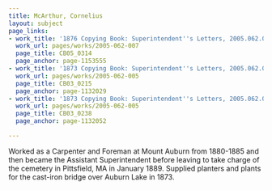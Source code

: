 ```yaml
---
title: McArthur, Cornelius
layout: subject
page_links:
- work_title: '1876 Copying Book: Superintendent''s Letters, 2005.062.007'
  work_url: pages/works/2005-062-007
  page_title: CB05_0314
  page_anchor: page-1153555
- work_title: '1873 Copying Book: Superintendent''s Letters, 2005.062.005'
  work_url: pages/works/2005-062-005
  page_title: CB03_0215
  page_anchor: page-1132029
- work_title: '1873 Copying Book: Superintendent''s Letters, 2005.062.005'
  work_url: pages/works/2005-062-005
  page_title: CB03_0238
  page_anchor: page-1132052

---
```

<p>Worked as a Carpenter and Foreman at Mount Auburn from 1880-1885 and then became the Assistant Superintendent before leaving to take charge of the cemetery in Pittsfield, MA in January 1889. Supplied planters and plants for the cast-iron bridge over Auburn Lake in 1873.</p>